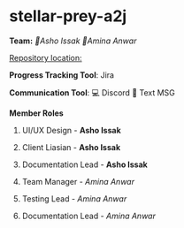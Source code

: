 # stellar-prey-a2j

**Team:**  *🦋Asho Issak* *🌹Amina Anwar*

[Repository location:](https://github.com/soft-eng-practicum/stellar-prey-a2j)

**Progress Tracking Tool**: Jira

**Communication Tool**: 💻 Discord 📲 Text MSG 

**Member Roles**

1. UI/UX Design - **Asho Issak**
2. Client Liasian - **Asho Issak**
3. Documentation Lead - **Asho Issak**
	
	
1. Team Manager - *Amina Anwar*
2. Testing Lead - *Amina Anwar*
3. Documentation Lead - *Amina Anwar*


